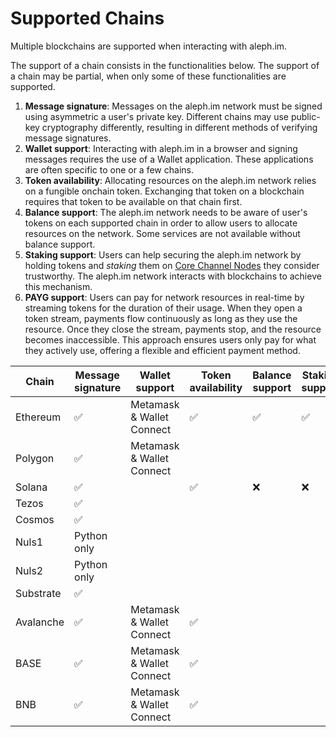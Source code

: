 # Supported Chains

Multiple blockchains are supported when interacting with aleph.im.

The support of a chain consists in the functionalities below. 
The support of a chain may be partial, when only some of these 
functionalities are supported.

1. **Message signature**:
   Messages on the aleph.im network must be signed using asymmetric a user's private key.
   Different chains may use public-key cryptography differently, resulting in different methods
   of verifying message signatures.
2. **Wallet support**:
   Interacting with aleph.im in a browser and signing messages requires the use of a Wallet application. 
   These applications are often specific to one or a few chains.
3. **Token availability**:
   Allocating resources on the aleph.im network relies on a fungible onchain token.
   Exchanging that token on a blockchain requires that token to be available on that chain first. 
4. **Balance support**:
   The aleph.im network needs to be aware of user's tokens on each supported chain in order to allow
   users to allocate resources on the network. Some services are not available without balance support.
5. **Staking support**:
   Users can help securing the aleph.im network by holding tokens and _staking_ them on 
   [Core Channel Nodes](../nodes/core/index.md) they consider trustworthy. The aleph.im network
   interacts with blockchains to achieve this mechanism.
6. **PAYG support**:
   Users can pay for network resources in real-time by streaming tokens for the duration of their usage. When they open
   a token stream, payments flow continuously as long as they use the resource. Once they close the stream, payments
   stop, and the resource becomes inaccessible. This approach ensures users only pay for what they actively use,
   offering a flexible and efficient payment method.

| Chain     | Message signature | Wallet support            | Token availability | Balance support | Staking support | PAYG |
|-----------|-------------------|---------------------------|--------------------|-----------------|-----------------|------|
| Ethereum  | ✅                 | Metamask & Wallet Connect | ✅                  | ✅               | ✅               |      |
| Polygon   | ✅                 | Metamask & Wallet Connect |                    |                 |                 |      |
| Solana    | ✅                 |                           | ✅                  | ❌               | ❌               |      |
| Tezos     | ✅                 |                           |                    |                 |                 |      |
| Cosmos    | ✅                 |                           |                    |                 |                 |      |
| Nuls1     | Python only       |                           |                    |                 |                 |      |
| Nuls2     | Python only       |                           |                    |                 |                 |      |
| Substrate | ✅                 |                           |                    |                 |                 |      |
| Avalanche | ✅                 | Metamask & Wallet Connect | ✅                  |                 |                 | ✅    |
| BASE      | ✅                 | Metamask & Wallet Connect | ✅                  |                 |                 | ✅    |
| BNB       | ✅                 | Metamask & Wallet Connect | ✅                  |                 |                 |      |
